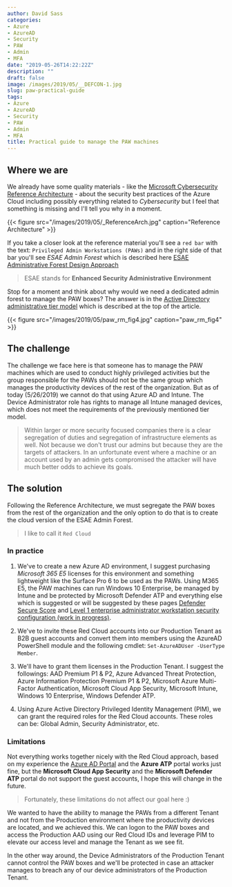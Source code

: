 ```yaml
---
author: David Sass
categories:
- Azure
- AzureAD
- Security
- PAW
- Admin
- MFA
date: "2019-05-26T14:22:22Z"
description: ""
draft: false
image: /images/2019/05/__DEFCON-1.jpg
slug: paw-practical-guide
tags:
- Azure
- AzureAD
- Security
- PAW
- Admin
- MFA
title: Practical guide to manage the PAW machines
---
```



## Where we are

We already have some quality materials - like the [Microsoft Cybersecurity Reference Architecture](https://gallery.technet.microsoft.com/Cybersecurity-Reference-883fb54c) - about the security best practices of the Azure Cloud including possibly everything related to *Cybersecurity* but I feel that something is missing and I'll tell you why in a moment.

{{< figure src="/images/2019/05/_ReferenceArch.jpg" caption="Reference Architecture" >}}

If you take a closer look at the reference material you'll see a `red bar` with the text: `Privileged Admin Workstations (PAWs)` and in the right side of that bar you'll see *ESAE Admin Forest* which is described here [ESAE Administrative Forest Design Approach](https://docs.microsoft.com/en-us/windows-server/identity/securing-privileged-access/securing-privileged-access-reference-material#esae-administrative-forest-design-approach)

> ESAE stands for **Enhanced Security Administrative Environment**

Stop for a moment and think about why would we need a dedicated admin forest to manage the PAW boxes? The answer is in the [Active Directory administrative tier model](https://docs.microsoft.com/en-us/windows-server/identity/securing-privileged-access/securing-privileged-access-reference-material) which is described at the top of the article.

{{< figure src="/images/2019/05/paw_rm_fig4.jpg" caption="paw_rm_fig4" >}}

## The challenge

The challenge we face here is that someone has to manage the PAW machines which are used to conduct highly privileged activities but the group responsible for the PAWs should not be the same group which manages the productivity devices of the rest of the organization. But as of today (5/26/2019) we cannot do that using Azure AD and Intune. The Device Administrator role has rights to manage all Intune managed devices, which does not meet the requirements of the previously mentioned tier model.

> Within larger or more security focused companies there is a clear segregation of duties and segregation of infrastructure elements as well. Not because we don't trust our admins but because they are the targets of attackers. In an unfortunate event where a machine or an account used by an admin gets compromised the attacker will have much better odds to achieve its goals.

## The solution

Following the Reference Architecture, we must segregate the PAW boxes from the rest of the organization and the only option to do that is to create the cloud version of the ESAE Admin Forest.

> I like to call it `Red Cloud`

### In practice

1. We've to create a new Azure AD environment, I suggest purchasing *Microsoft 365 E5* licenses for this environment and something lightweight like the Surface Pro 6 to be used as the PAWs. Using M365 E5, the PAW machines can run Windows 10 Enterprise, be managed by Intune and be protected by Microsoft Defender ATP and everything else which is suggested or will be suggested by these pages [Defender Secure Score](https://docs.microsoft.com/en-us/windows/security/threat-protection/microsoft-defender-atp/overview-secure-score) and [Level 1 enterprise administrator workstation security configuration (work in progress)](https://docs.microsoft.com/en-us/windows/security/threat-protection/windows-security-configuration-framework/level-1-enterprise-administrator-security).

2. We've to invite these Red Cloud accounts into our Production Tenant as B2B guest accounts and convert them into members using the AzureAD PowerShell module and the following cmdlet: `Set-AzureADUser -UserType Member`.

3. We'll have to grant them licenses in the Production Tenant. I suggest the followings: AAD Premium P1 & P2, Azure Advanced Threat Protection, Azure Information Protection Premium P1 & P2, Microsoft Azure Multi-Factor Authentication, Microsoft Cloud App Security, Microsoft Intune, Windows 10 Enterprise, Windows Defender ATP.

4. Using Azure Active Directory Privileged Identity Management (PIM), we can grant the required roles for the Red Cloud accounts. These roles can be: Global Admin, Security Administrator, etc.

### Limitations

Not everything works together nicely with the Red Cloud approach, based on my experience the [Azure AD Portal](https://aad.portal.azure.com) and the **Azure ATP** portal works just fine, but the __Microsoft Cloud App Security__ and the __Microsoft Defender ATP__ portal do not support the guest accounts, I hope this will change in the future.

> Fortunately, these limitations do not affect our goal here :)

We wanted to have the ability to manage the PAWs from a different Tenant and not from the Production environment where the productivity devices are located, and we achieved this. We can logon to the PAW boxes and access the Production AAD using our Red Cloud IDs and leverage PIM to elevate our access level and manage the Tenant as we see fit.

In the other way around, the Device Administrators of the Production Tenant cannot control the PAW boxes and we'll be protected in case an attacker manages to breach any of our device administrators of the Production Tenant.
